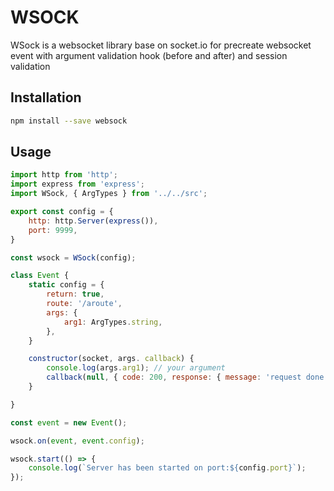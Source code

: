 # WSOCK

WSock is a websocket library base on socket.io
for precreate websocket event with argument validation hook (before and after)
and session validation

## Installation
```sh
npm install --save websock
```

## Usage
```js
import http from 'http';
import express from 'express';
import WSock, { ArgTypes } from '../../src';

export const config = {
	http: http.Server(express()),
	port: 9999,
}

const wsock = WSock(config);

class Event {
	static config = {
		return: true,
		route: '/aroute',
		args: {
			arg1: ArgTypes.string,
		},
	}

	constructor(socket, args. callback) {
		console.log(args.arg1); // your argument
		callback(null, { code: 200, response: { message: 'request done' }}); // your response
	}

}

const event = new Event();

wsock.on(event, event.config);

wsock.start(() => {
	console.log(`Server has been started on port:${config.port}`);
});

```
